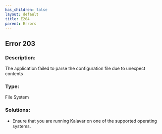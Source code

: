 ```yaml
---
has_children: false
layout: default
title: E204
parent: Errors
---
```

## Error 203

### Description:
The application failed to parse the configuration file due to unexpect contents

### Type:
File System

### Solutions:
- Ensure that you are running Kalavar on one of the supported operating systems.